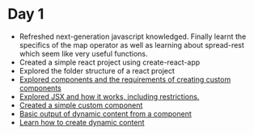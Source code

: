 # Day 1
- Refreshed next-generation javascript knowledged. Finally learnt the specifics of the map operator as well as learning about spread-rest which seem like very useful functions.
- Created a simple react project using create-react-app
- Explored the folder structure of a react project
- [Explored components and the requirements of creating custom components](../understanding-components)
- [Explored JSX and how it works, including restrictions.](../understanding-jsx)
- [Created a simple custom component](../creating-simple-components)
- [Basic output of dynamic content from a component](../outputting-dynamic-content)
- [Learn how to create dynamic content](../creating-configurable-components)